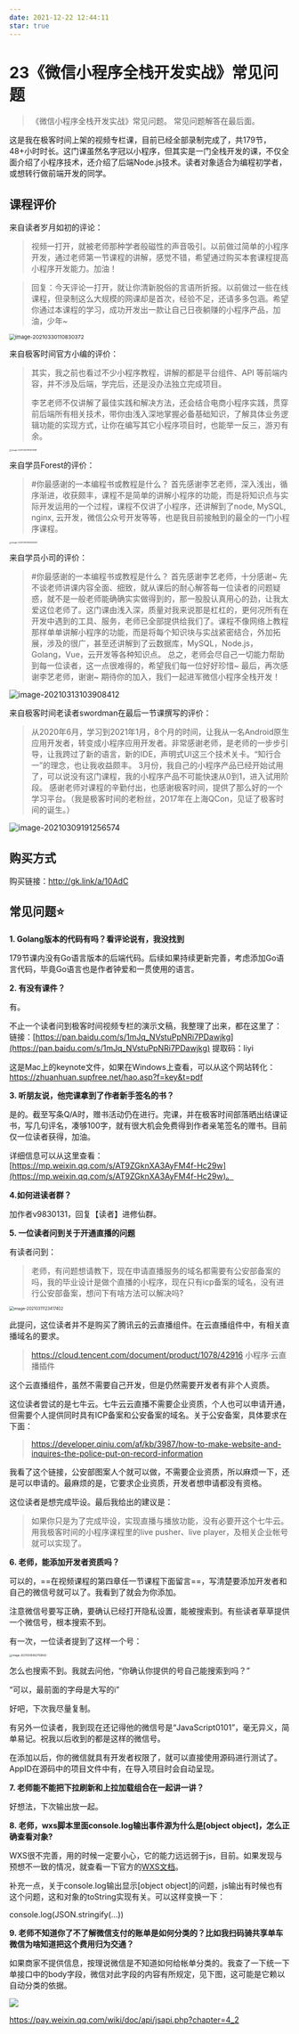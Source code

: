 ```yaml
---
date: 2021-12-22 12:44:11
star: true
---
```


# 23《微信小程序全栈开发实战》常见问题

>《微信小程序全栈开发实战》常见问题。
> 常见问题解答在最后面。

这是我在极客时间上架的视频专栏课，目前已经全部录制完成了，共179节，48+小时时长。这门课虽然名字冠以小程序，但其实是一门全栈开发的课，不仅全面介绍了小程序技术，还介绍了后端Node.js技术。读者对象适合为编程初学者，或想转行做前端开发的同学。

## 课程评价

来自读者岁月如初的评论：

> 视频一打开，就被老师那种学者般磁性的声音吸引。以前做过简单的小程序开发，通过老师第一节课程的讲解，感觉不错，希望通过购买本套课程提高小程序开发能力。加油！

> 回复：今天评论一打开，就让你清新脱俗的言语所折报。以前做过一些在线课程，但录制这么大规模的网课却是首次，经验不足，还请多多包涵。希望你通过本课程的学习，成功开发出一款让自己日夜躺赚的小程序产品，加油，少年~

<img src="https://cdn.jsdelivr.net/gh/rixingyike/images/2021/20210330110836image-20210330110830372.png" alt="image-20210330110830372" style="zoom:67%;" />

来自极客时间官方小编的评价：

> 其实，我之前也看过不少小程序教程，讲解的都是平台组件、API 等前端内容，并不涉及后端，学完后，还是没办法独立完成项目。
>
> 李艺老师不仅讲解了最佳实践和解决方法，还会结合电商小程序实践，贯穿前后端所有相关技术，带你由浅入深地掌握必备基础知识，了解具体业务逻辑功能的实现方式，让你在编写其它小程序项目时，也能举一反三，游刃有余。

<img src="https://cdn.jsdelivr.net/gh/rixingyike/images/202120210311143855.png" alt="image-20210303183511288" style="zoom:25%;" />

来自学员Forest的评价：

> #你最感谢的一本编程书或教程是什么？ 
> 首先感谢李艺老师，深入浅出，循序渐进，收获颇丰，课程不是简单的讲解小程序的功能，而是将知识点与实际开发运用的一个过程，课程不仅讲了小程序，还讲解到了node, MySQL, nginx,  云开发，微信公众号开发等等，也是我目前接触到的最全的一门小程序课程。

<img src="https://cdn.jsdelivr.net/gh/rixingyike/images/202120210311144028.png" alt="image-20210303183445619" style="zoom:25%;" />

来自学员小司的评价：

> #你最感谢的一本编程书或教程是什么？ 
>首先感谢李艺老师，十分感谢~
> 先不谈老师讲课内容全面、细致，就从课后的耐心解答每一位读者的问题疑惑，就不是一般老师能确确实实做得到的，那一股股认真用心的劲，让我太爱这位老师了。这门课由浅入深，质量对我来说那是杠杠的，更何况所有在开发中遇到的工具、服务，老师已全部提供给我们了。课程不像网络上教程那样单单讲解小程序的功能，而是将每个知识块与实战紧密结合，外加拓展，涉及的很广，甚至还讲解到了云数据库，MySQL，Node.js，Golang，Vue，云开发等各种知识点。
>总之，老师会尽自己一切能力帮助到每一位读者，这一点很难得的，希望我们每一位好好珍惜~
> 最后，再次感谢李艺老师，谢谢~
>期待你的加入，我们一起进军微信小程序全栈开发！

![image-20210313103908412](https://cdn.jsdelivr.net/gh/rixingyike/images/202120210313103910.png)

来自极客时间老读者swordman在最后一节课撰写的评价：

> 从2020年6月，学习到2021年1月，8个月的时间，让我从一名Android原生应用开发者，转变成小程序应用开发者。非常感谢老师，是老师的一步步引导，让我跨过了新的语言，新的IDE，声明式UI这三个技术关卡。“知行合一”的理念，也让我收益颇丰。
> 3月份，我自己的小程序产品已经开始试用了，可以说没有这门课程，我的小程序产品不可能快速从0到1，进入试用阶段。
> 感谢老师对课程的辛勤付出，也感谢极客时间，提供了那么好的一个学习平台。（我是极客时间的老粉丝，2017年在上海QCon，见证了极客时间的诞生。）

![image-20210309191256574](https://cdn.jsdelivr.net/gh/rixingyike/images/202120210311144252.png)

## 购买方式

购买链接：http://gk.link/a/10AdC

## 常见问题⭐️

**1. Golang版本的代码有吗？看评论说有，我没找到**

179节课内没有Go语言版本的后端代码。后续如果持续更新完善，考虑添加Go语言代码，毕竟Go语言也是作者钟爱和一贯使用的语言。

**2. 有没有课件？**

有。

不止一个读者问到极客时间视频专栏的演示文稿，我整理了出来，都在这里了：
链接：[https://pan.baidu.com/s/1mJq_NVstuPpNRi7PDawjkg](https://pan.baidu.com/s/1mJq_NVstuPpNRi7PDawjkg)
提取码：liyi 

这是Mac上的keynote文件，如果在Windows上查看，可以从这个网站转化：
https://zhuanhuan.supfree.net/hao.asp?f=key&t=pdf

**3. 听朋友说，他完课拿到了作者新手签名的书？**

是的。截至写条Q/A时，赠书活动仍在进行。完课，并在极客时间部落晒出结课证书，写几句评名，凑够100字，就有很大机会免费得到作者亲笔签名的赠书。目前仅一位读者获得，加油。

详细信息可以从这里查看：[https://mp.weixin.qq.com/s/AT9ZGknXA3AyFM4f-Hc29w](https://mp.weixin.qq.com/s/AT9ZGknXA3AyFM4f-Hc29w)。

**4.如何进读者群？**

加作者v9830131，回复【读者】进修仙群。

**5. 一位读者问到关于开通直播的问题**

有读者问到：

> 老师，有问题想请教下，现在申请直播服务的域名都需要有公安部备案的吗，我的毕业设计是做个直播的小程序，现在只有icp备案的域名，没有进行公安部备案，想问下有啥方法可以解决吗?


<img src="https://gitee.com/rxyk/my-images/raw/master/2021/20210311123419.png" alt="image-20210311123417402" style="zoom: 50%;" />

此提问，这位读者并不是购买了腾讯云的云直播组件。在云直播组件中，有相关直播域名的要求。

> https://cloud.tencent.com/document/product/1078/42916
> 小程序·云直播插件

这个云直播组件，虽然不需要自己开发，但是仍然需要开发者有非个人资质。

这位读者尝试的是七牛云。七牛云云直播不需要企业资质，个人也可以申请开通，但需要个人提供同时具有ICP备案和公安备案的域名。关于公安备案，具体要求在下面：

> https://developer.qiniu.com/af/kb/3987/how-to-make-website-and-inquires-the-police-put-on-record-information

我看了这个链接，公安部图案人个就可以做，不需要企业资质，所以麻烦一下，还是可以申请的。最麻烦的是，它要求企业资质，开发者想申请都没有资格。

这位读者是想完成毕设。最后我给出的建议是：

> 如果你只是为了完成毕设，实现直播与播放功能，没有必要开这个七牛云。用我极客时间的小程序课程里的live pusher、live player，及相关企业帐号就可以实现了。

**6. 老师，能添加开发者资质吗？**

可以的，==在视频课程的第四章任一节课程下面留言==，写清楚要添加开发者和自己的微信号就可以了。我看到了就会为你添加。

注意微信号要写正确，要确认已经打开隐私设置，能被搜索到。有些读者草草提供一个微信号，根本搜索不到。

有一次，一位读者提到了这样一个号：

<img src="https://cdn.jsdelivr.net/gh/rixingyike/images/202120210316082801.png" alt="image-20210316082759842" style="zoom:33%;" />

怎么也搜索不到。我就去问他，“你确认你提供的号自己能搜索到吗？”

“可以，最前面的字母是大写的i”

好吧，下次我尽量复制。

有另外一位读者，我到现在还记得他的微信号是“JavaScript0101”，毫无异义，简单易记。祝我以后收到的都是这样的微信号。

在添加以后，你的微信就具有开发者权限了，就可以直接使用源码进行测试了。AppID在源码中的项目文件中有，在导入项目时会自动呈现。

**7. 老师能不能把下拉刷新和上拉加载组合在一起讲一讲？**

好想法，下次输出放一起。

**8. 老师，wxs脚本里面console.log输出事件源为什么是[object object]，怎么正确查看对象?**

WXS很不完善，用的时候一定要小心，它的能力远远弱于js，目前。如果发现与预想不一致的情况，就查看一下官方的[WXS文档](https://developers.weixin.qq.com/miniprogram/dev/reference/wxs/)。

补充一点，关于console.log输出显示[object object]的问题，js输出有时候也有这个问题，这和对象的toString实现有关。可以这样变换一下：

console.log(JSON.stringify(...))

**9. 老师不知道你了不了解微信支付的账单是如何分类的？比如我扫码骑共享单车微信为啥知道把这个费用归为交通？**

如果商家不提供信息，按理说微信是不知道如何给帐单分类的。我查了一下统一下单接口中的body字段，微信对此字段的内容有所规定，见下图，这可能是它赖以自动分类的依据。

![](https://cdn.jsdelivr.net/gh/rixingyike/images/2021/20210414104444f689b2f44004853b2177426b97f19b0.png)

https://pay.weixin.qq.com/wiki/doc/api/jsapi.php?chapter=4_2
